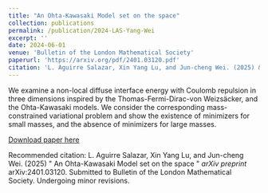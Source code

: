 ```yaml
---
title: "An Ohta-Kawasaki Model set on the space"
collection: publications
permalink: /publication/2024-LAS-Yang-Wei
excerpt: ''
date: 2024-06-01
venue: 'Bulletin of the London Mathematical Society'
paperurl: 'https://arxiv.org/pdf/2401.03120.pdf'
citation: 'L. Aguirre Salazar, Xin Yang Lu, and Jun-cheng Wei. (2025) &quot; An Ohta-Kawasaki Model set on the space &quot; <i>arXiv preprint</i> arXiv:2401.03120. Submitted to Bulletin of the London Mathematical Society. Undergoing minor revisions.'
---
```

We examine a non-local diffuse interface energy with Coulomb repulsion in three dimensions inspired by the Thomas-Fermi-Dirac-von Weizsäcker, and the Ohta-Kawasaki models. We consider the corresponding mass-constrained variational problem and show the existence of minimizers for small masses, and the absence of minimizers for large masses.

[Download paper here](http://laguirresalazar.github.io/files/OKspace.pdf)

Recommended citation: L. Aguirre Salazar, Xin Yang Lu, and Jun-cheng Wei. (2025) &quot; An Ohta-Kawasaki Model set on the space &quot; <i>arXiv preprint</i> arXiv:2401.03120. Submitted to Bulletin of the London Mathematical Society. Undergoing minor revisions.
